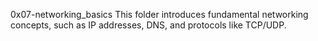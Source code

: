 0x07-networking_basics
This folder introduces fundamental networking concepts, such as IP addresses, DNS, and protocols like TCP/UDP.
